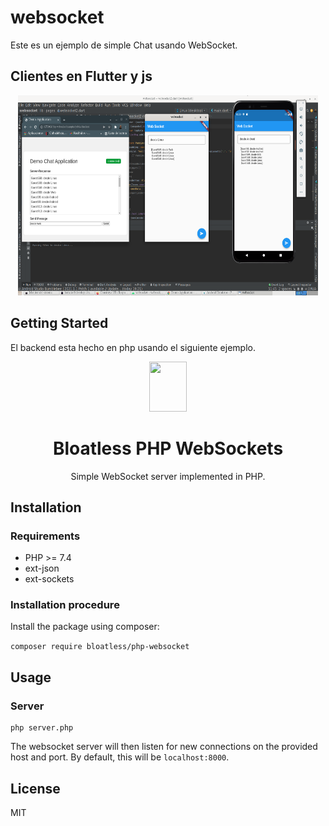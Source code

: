 # websocket

Este es un ejemplo de simple Chat usando WebSocket. 

## Clientes en Flutter y js
<p align="center">
    <img src="/App.png" width="480px" height="320px">
</p>

## Getting Started

El backend esta hecho en php usando el siguiente ejemplo.

<p align="center">
    <img src="https://bloatless.org/img/logo.svg" width="60px" height="80px">
</p>

<h1 align="center">Bloatless PHP WebSockets</h1>

<p align="center">
    Simple WebSocket server implemented in PHP.
</p>

## Installation

### Requirements

* PHP >= 7.4
* ext-json
* ext-sockets

### Installation procedure

Install the package using composer:

`composer require bloatless/php-websocket`

## Usage

### Server
```shell
php server.php
```

The websocket server will then listen for new connections on the provided host and port. By default, this will be
`localhost:8000`.

## License

MIT

